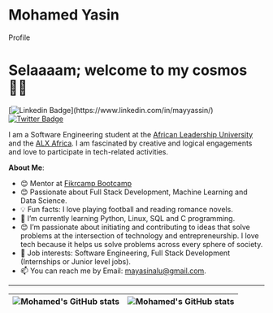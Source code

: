 # Mohamed Yasin
Profile
# Selaaaam; welcome to my cosmos 👋🏾

[![Linkedin Badge](https://img.shields.io/badge/-MohamedAYasin-blue?style=for-the-badge&logo=Linkedin&logoColor=white&link=[https://www.linkedin.com/in/mayyassin/](https://www.linkedin.com/in/mayyassin/))](https://www.linkedin.com/in/mayyassin/) [![Twitter Badge](https://img.shields.io/badge/-@mayammeeen-1ca0f1?style=for-the-badge&logo=twitter&logoColor=white&link=https://twitter.com/mayammeeen)](https://twitter.com/mayammeeen)

I am a Software Engineering student at the [African Leadership University](https://www.alueducation.com/) and the [ALX Africa](https://www.alxafrica.com//). I am fascinated by creative and logical engagements and love to participate in tech-related activities.

**About Me**:

- 😊 Mentor at [Fikrcamp Bootcamp](https://www.fikrcamp.com)
- 😊 Passionate about Full Stack Development, Machine Learning and Data Science.
- 💡 Fun facts: I love playing football and reading romance novels.
- 🌱 I’m currently learning Python, Linux, SQL and C programming.
- 😊 I’m passionate about initiating and contributing to ideas that solve problems at the intersection of technology and entrepreneurship. I love tech because it helps us solve problems across every sphere of society.
- 💼 Job interests: Software Engineering, Full Stack Development (Internships or Junior level jobs).
- 📫 You can reach me by Email: mayasinalu@gmail.com.

---

| <img align="center" src="https://github-readme-stats.vercel.app/api?username=MohamedAYasin&show_icons=true&include_all_commits=true&hide_border=true" alt="Mohamed's GitHub stats" /> | <img align="center" src="https://github-readme-stats.vercel.app/api/top-langs/?username=MohamedAYasin&langs_count=8&layout=compact&hide_border=true" alt="Mohamed's GitHub stats" /> |
| ------------- | ------------- |
